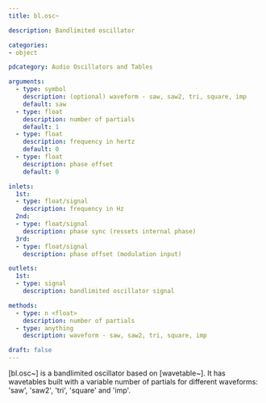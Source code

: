 ```yaml
---
title: bl.osc~

description: Bandlimited oscillator

categories:
- object

pdcategory: Audio Oscillators and Tables

arguments:
  - type: symbol
    description: (optional) waveform - saw, saw2, tri, square, imp
    default: saw
  - type: float
    description: number of partials
    default: 1
  - type: float
    description: frequency in hertz
    default: 0
  - type: float
    description: phase offset
    default: 0

inlets:
  1st:
  - type: float/signal
    description: frequency in Hz
  2nd:
  - type: float/signal
    description: phase sync (ressets internal phase)
  3rd:
  - type: float/signal
    description: phase offset (modulation input)

outlets:
  1st:
  - type: signal
    description: bandlimited oscillator signal

methods:
  - type: n <float>
    description: number of partials
  - type: anything
    description: waveform - saw, saw2, tri, square, imp

draft: false
---
```


[bl.osc~] is a bandlimited oscillator based on [wavetable~]. It has wavetables built with a variable number of partials for different waveforms: 'saw', 'saw2', 'tri', 'square' and 'imp'.
